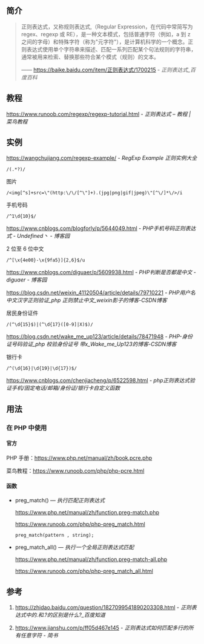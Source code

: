 ## 简介

> 正则表达式，又称规则表达式,（Regular Expression，在代码中常简写为regex、regexp 或 RE），是一种文本模式，包括普通字符（例如，a 到 z 之间的字母）和特殊字符（称为"元字符"），是计算机科学的一个概念。正则表达式使用单个字符串来描述、匹配一系列匹配某个句法规则的字符串，通常被用来检索、替换那些符合某个模式（规则）的文本。
> 
> —— https://baike.baidu.com/item/正则表达式/1700215 - *正则表达式_百度百科*


## 教程

https://www.runoob.com/regexp/regexp-tutorial.html - *正则表达式 – 教程 | 菜鸟教程*


## 实例

https://wangchujiang.com/regexp-example/ - *RegExp Example 正则实例大全*

```regex
/(.*?)/
```


图片

```regex
/<img[^s]+src=\"(http:\/\/[^\"]+).(jpg|png|gif|jpeg)\"[^\/]*\/>/i
```



手机号码

```regex
/^1\d{10}$/
```

https://www.cnblogs.com/blogforly/p/5644049.html - *PHP手机号码正则表达式 - Undefined丶 - 博客园*



2 位至 6 位中文

```regex
/^[\x{4e00}-\x{9fa5}]{2,6}$/u
```

https://www.cnblogs.com/diguaer/p/5609938.html - *PHP判断是否都是中文 - diguaer - 博客园*

https://blog.csdn.net/weixin_41120504/article/details/79710221 - *PHP用户名中文汉字正则验证_php 正则禁止中文_weixin影子的博客-CSDN博客*



居民身份证件

```regex
/(^\d{15}$)|(^\d{17}([0-9]|X)$)/
```

https://blog.csdn.net/wake_me_up123/article/details/78471948 - *PHP-身份证号码验证_php 校验身份证号 带x_Wake_me_Up123的博客-CSDN博客*



银行卡

```regex
/^(\d{16}|\d{19}|\d{17})$/
```

https://www.cnblogs.com/chenjiacheng/p/6522598.html - *php正则表达式验证手机/固定电话/邮箱/身份证/银行卡自定义函数*

## 用法

### 在 PHP 中使用

#### 官方

PHP 手册：https://www.php.net/manual/zh/book.pcre.php

菜鸟教程：https://www.runoob.com/php/php-pcre.html



#### 函数

- preg_match() — *执行匹配正则表达式*

  https://www.php.net/manual/zh/function.preg-match.php

  https://www.runoob.com/php/php-preg_match.html

  `preg_match(pattern , string);`

- preg_match_all() — *执行一个全局正则表达式匹配*

  https://www.php.net/manual/zh/function.preg-match-all.php

  https://www.runoob.com/php/php-preg_match_all.html


## 参考

1. https://zhidao.baidu.com/question/1827099541890203308.html - *正则表达式中的.*和.*?的区别是什么?_百度知道*

2. https://www.jianshu.com/p/ff05d467e145 - *正则表达式如何匹配多行的所有任意字符 - 简书*
